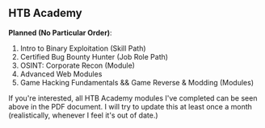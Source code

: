 HTB Academy
----------

**Planned (No Particular Order)**: 
1. Intro to Binary Exploitation (Skill Path)
2. Certified Bug Bounty Hunter (Job Role Path)
3. OSINT: Corporate Recon (Module)
4. Advanced Web Modules
5. Game Hacking Fundamentals && Game Reverse & Modding (Modules) 

If you're interested, all HTB Academy modules I've completed can be seen above in the PDF document. I will try to update this at least once a month (realistically, whenever I feel it's out of date.) 